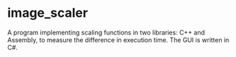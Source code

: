 # image_scaler
A program implementing scaling functions in two libraries: C++ and Assembly, to measure the difference in execution time. The GUI is written in C#.
